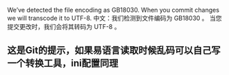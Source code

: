  We’ve detected the file encoding as GB18030. When you commit changes we will transcode it to UTF-8.
中文：我们检测到文件编码为 GB18030 。 当您提交更改时，我们会将其转码为 UTF-8 。

## 这是Git的提示，如果易语言读取时候乱码可以自己写一个转换工具，ini配置同理
